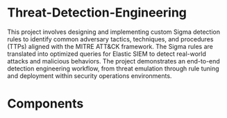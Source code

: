 # Threat-Detection-Engineering
This project involves designing and implementing custom Sigma detection rules to identify common adversary tactics, techniques, and procedures (TTPs) aligned with the MITRE ATT&CK framework. The Sigma rules are translated into optimized queries for Elastic SIEM to detect real-world attacks and malicious behaviors. The project demonstrates an end-to-end detection engineering workflow, from threat emulation through rule tuning and deployment within security operations environments.

# Components
